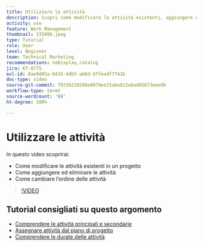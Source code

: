 ```yaml
---
title: Utilizzare le attività
description: Scopri come modificare le attività esistenti, aggiungere ed eliminare attività e cambiarne l’ordine in un progetto Workfront.
activity: use
feature: Work Management
thumbnail: 335088.jpeg
type: Tutorial
role: User
level: Beginner
team: Technical Marketing
recommendations: noDisplay,catalog
jira: KT-8775
exl-id: 8ae9d05a-0435-4db5-a66d-8ffeadf7741b
doc-type: video
source-git-commit: f033b210268e8979ee15abe812e6ad85673eeedb
workflow-type: tm+mt
source-wordcount: '69'
ht-degree: 100%

---
```


# Utilizzare le attività

In questo video scoprirai:

* Come modificare le attività esistenti in un progetto
* Come aggiungere ed eliminare le attività
* Come cambiare l’ordine delle attività

>[!VIDEO](https://video.tv.adobe.com/v/335088/?quality=12&learn=on)

## Tutorial consigliati su questo argomento

* [Comprendere le attività principali e secondarie](/help/manage-work/tasks/understand-parent-child-tasks.md)
* [Assegnare attività dal piano di progetto](/help/manage-work/tasks/assign-tasks-from-the-project-plan.md)
* [Comprendere le durate delle attività](/help/manage-work/tasks/understand-task-durations.md)
